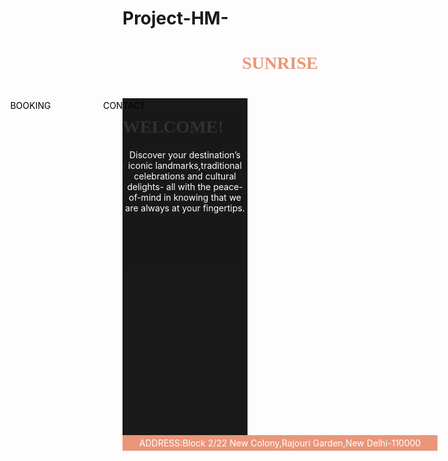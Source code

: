 # Project-HM-
<html>
<head>
<style>
footer {
  text-align: center;
  padding: 4px;
  background-color: DarkSalmon;
  color: white;

}

	body{
	font-family:verdana;
	color:white;
	background:url(palmtree.jpg)no-repeat;
	background-size:cover;
	
}
.box{ width:900px;
float:right;
border:1px solid none;}
.box ul li{
	width:150px;
	float:left;
	margin:10px auto;
	text-align:center;
	}
	.box ul li a{text-decoration:none;
	color:black;}
	.box ul li:hover{background-color:green;}
	.box ul li:hover{color:white;}
	.wd{
	width:200px;
	height:539px;
	background-color:black;
	opacity:0.9;
	pading:55px;
}
	.wd h1{
	font-family:georgia;

	text-align:center;
	text-transform:uppercase;
	font-weight:80px;
	}
	.wd h4{
	text-align:center;
	color:white;
	font-weight:normal;
</style>

<body>
 <h1 style="text-align:center;color:darksalmon;font-family:cursive;">SUNRISE</h1>
<div class="box">
  <ul type="none">
	<li><a href="">HOME </a> </li>
	<li><a href=""> BOOKING </a> </li>
	<li><a href="">CONTACT </a></li>
 </ul>
</div>
<div class="wd">
	<h1>WELCOME!</h1>
	<h4>Discover your destination’s iconic landmarks,traditional celebrations and cultural 
	delights- all with the peace-of-mind in knowing that we are always at your fingertips.</h4>
	</div>
<footer>ADDRESS:Block 2/22 New Colony,Rajouri Garden,New Delhi-110000</footer>
</body>
</html>
